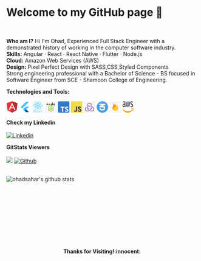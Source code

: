 # Welcome to my GitHub page :wave:
<br>

**Who am I?** Hi I'm Ohad, Experienced Full Stack Engineer with a demonstrated history of working in the computer software industry.<br>
**Skills:** Angular · React · React Native · Flutter · Node.js<br>
**Cloud:** Amazon Web Services (AWS)<br>
**Design:** Pixel Perfect Design with SASS,CSS,Styled Components<br>
Strong engineering professional with a Bachelor of Science - BS focused in Software Engineer from SCE - Shamoon College of Engineering.

**Technologies and Tools:**<br><br>
<img src="/angular.png" alt="angular logo" width="30"/>
<img src="/flutter.png" alt="flutter logo" width="30"/>
<img src="/react.png" alt="react logo" width="30"/>
<img src="/node.jpg" alt="node logo" width="30"/>
<img src="/typescript.png" alt="typescript logo" width="30"/>
<img src="/javascript.png" alt="javascript logo" width="30"/>
<img src="/redux.jpeg" alt="redux logo" width="30"/>
<img src="/css.webp" alt="css logo" width="30"/>
<img src="/firebase.png" alt="firebase logo" width="30"/>
<img src="/aws.png" alt="aws logo" width="30" height="30"/>

**Check my Linkedin**<br><br>
[![Linkedin](https://img.shields.io/badge/-OhadSahar-blue?style=flat&logo=Linkedin&logoColor=white)](https://www.linkedin.com/in/ohad-sahar-b2a7a9129/)

**GitStats Viewers**<br><br>
![](https://komarev.com/ghpvc/?username=OhadSahar&style=flat)
[![Github](https://img.shields.io/badge/-OhadSahar-black?style=flat&labelColor=black&logo=github&logoColor=white)](https://gitstats.me/ohadsahar)

<br>
  <a href="https://gitstats.me/ohadsahar">
    <img width="500" height="auto" align="left" alt="ohadsahar's github stats" 
         src="https://github-readme-stats.vercel.app/api?username=ohadsahar&show_icons=true&theme=algolia&count_private=true&include_all_commits=true" />
  </a>
<br><br><br><br><br><br><br><br><br><br>
<h4 align="center"> Thanks for Visiting!:innocent:</h4>
